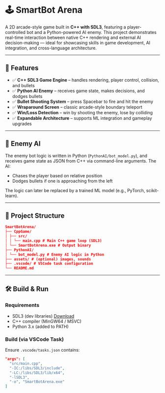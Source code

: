 # 🕹️ SmartBot Arena

A 2D arcade-style game built in **C++ with SDL3**, featuring a player-controlled bot and a Python-powered AI enemy. This project demonstrates real-time interaction between native C++ rendering and external AI decision-making — ideal for showcasing skills in game development, AI integration, and cross-language architecture.

---

## 🎯 Features

- ✅ **C++ SDL3 Game Engine** – handles rendering, player control, collision, and bullets
- ✅ **Python AI Enemy** – receives game state, makes decisions, and dodges bullets
- ✅ **Bullet Shooting System** – press Spacebar to fire and hit the enemy
- ✅ **Wraparound Screen** – classic arcade-style boundary teleport
- ✅ **Win/Loss Detection** – win by shooting the enemy, lose by colliding
- ✅ **Expandable Architecture** – supports ML integration and gameplay upgrades

---

## 🤖 Enemy AI

The enemy bot logic is written in Python (`PythonAI/bot_model.py`), and receives game state as JSON from C++ via command-line arguments. The AI:
- Chases the player based on relative position
- Dodges bullets if one is approaching from the left

The logic can later be replaced by a trained ML model (e.g., PyTorch, scikit-learn).

---

## 📁 Project Structure
```json
SmartBotArena/
├── CppGame/
│ ├── src/
│ │ └── main.cpp # Main C++ game loop (SDL3)
│ └── SmartBotArena.exe # Output binary
├── PythonAI/
│ └── bot_model.py # Enemy AI logic in Python
├── assets/ # (optional) images, sounds
├── .vscode/ # VSCode task configuration
└── README.md
```

---

## 🛠️ Build & Run

### Requirements
- SDL3 (dev libraries) [Download](https://github.com/libsdl-org/SDL/releases)
- C++ compiler (MinGW64 / MSVC)
- Python 3.x (added to PATH)

### Build (via VSCode Task)

Ensure `.vscode/tasks.json` contains:

```json
"args": [
  "src/main.cpp",
  "-IC:/libs/SDL3/include",
  "-LC:/libs/SDL3/lib/x64",
  "-lSDL3",
  "-o", "SmartBotArena.exe"
]
```
